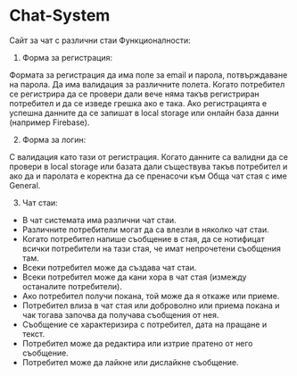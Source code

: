 # Chat-System
Сайт за чат с различни стаи
Функционалности:
1. Форма за регистрация:

  Формата за регистрация да има поле за email и парола, потвърждаване на парола. Да има валидация за различните полета. Когато потребител се регистрира да се провери       дали вече няма такъв регистриран потребител и да се изведе грешка ако е така. Ако регистрацията е успешна данните да се запишат в local storage или онлайн база данни     (например Firebase).
  
2. Форма за логин:

  С валидация като тази от регистрация. Когато данните са валидни да се провери в local storage или базата дали съществува такъв потребител и ако да и паролата е           коректна да се пренасочи към Обща чат стая с име General.
  
3. Чат стаи:

  - В чат системата има различни чат стаи.
  - Различните потребители могат да са влезли в няколко чат стаи.
  - Когато потребител напише съобщение в стая, да се нотифицат всички потребители на тази стая, че имат непрочетени съобщения там.
  - Всеки потребител може да създава чат стаи.
  - Всеки потребител може да кани хора в чат стая (измежду останалите потребители).
  - Ако потребител получи покана, той може да я откаже или приеме.
  - Потребител влиза в чат стая или доброволно или приема покана и чак тогава започва да получава съобщения от нея.
  - Съобщение се характеризира с потребител, дата на пращане и текст.
  - Потребител може да редактира или изтрие пратено от него съобщение.
  - Потребител може да лайкне или дислайкне съобщение.
